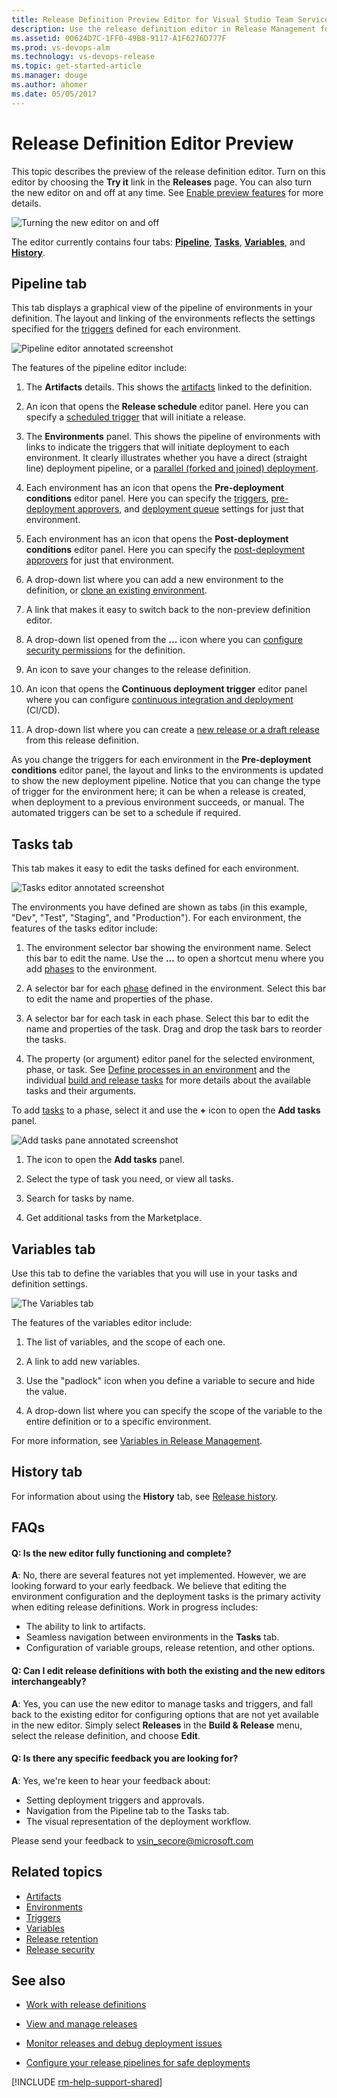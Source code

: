 ```yaml
---
title: Release Definition Preview Editor for Visual Studio Team Services and Team Foundation Server
description: Use the release definition editor in Release Management for Visual Studio Team Services (VSTS) and Team Foundation Server (TFS)
ms.assetid: 00624D7C-1FF0-49B8-9117-A1F6276D777F
ms.prod: vs-devops-alm
ms.technology: vs-devops-release
ms.topic: get-started-article
ms.manager: douge
ms.author: ahomer
ms.date: 05/05/2017
---
```


# Release Definition Editor Preview

This topic describes the preview of the release definition editor. Turn on this
editor by choosing the **Try it** link in the **Releases** page. 
You can also turn the new editor on and off at any time. See
[Enable preview features](../../collaborate/preview-features.md)
for more details.

![Turning the new editor on and off](_img/release-definition-editor/open-editor.png)

The editor currently contains four tabs: **[Pipeline](#pipeline)**, **[Tasks](#tasks)**,
**[Variables](#variables)**, and **[History](#history)**.

<a name="pipeline"></a>
## Pipeline tab 

This tab displays a graphical view of the pipeline of environments in your definition.
The layout and linking of the environments reflects the settings specified for the
[triggers](../concepts/definitions/release/triggers.md#parallel-forked-and-joined-deployments) defined for each environment.

![Pipeline editor annotated screenshot](_img/release-definition-editor/editor.png)

The features of the pipeline editor include:

1. The **Artifacts** details. This shows the [artifacts](../concepts/definitions/release/artifacts.md) linked to the definition.

1. An icon that opens the **Release schedule** editor panel. Here you can specify a
   [scheduled trigger](../concepts/definitions/release/triggers.md#release-triggers) that will initiate a release.

1. The **Environments** panel. This shows the pipeline of environments with links to indicate
   the triggers that will initiate deployment to each environment. It clearly illustrates
   whether you have a direct (straight line) deployment pipeline, or a
   [parallel (forked and joined) deployment](../concepts/definitions/release/triggers.md#parallel-forked-and-joined-deployments).

1. Each environment has an icon that opens the **Pre-deployment conditions** editor panel.
   Here you can specify the [triggers](../concepts/definitions/release/triggers.md),
   [pre-deployment approvers](../concepts/definitions/release/environments.md#approvals),
   and [deployment queue](../concepts/definitions/release/environments.md#queuing-policies) settings for just that environment.

1. Each environment has an icon that opens the **Post-deployment conditions** editor panel.
   Here you can specify the [post-deployment approvers](../concepts/definitions/release/environments.md#approvals)
   for just that environment.
   
1. A drop-down list where you can add a new environment to the definition, or
   [clone an existing environment](../actions/work-with-release-definitions.md#replicate-a-definition).
   
1. A link that makes it easy to switch back to the non-preview definition editor.

1. A drop-down list opened from the **...** icon where you can 
   [configure security permissions](../concepts/policies/permissions.md) for the definition.
   
1. An icon to save your changes to the release definition.

1. An icon that opens the **Continuous deployment trigger** editor panel where you can
   configure [continuous integration and deployment](../concepts/definitions/release/triggers.md#release-triggers) (CI/CD).  

1. A drop-down list where you can create a [new release or a draft release](../concepts/releases/index.md) from this release definition.

As you change the triggers for each environment in the **Pre-deployment conditions** editor panel,
the layout and links to the environments is updated to show the new deployment pipeline. Notice
that you can change the type of trigger for the environment here; it can be when a release is created,
when deployment to a previous environment succeeds, or manual. The automated triggers can be set to a
schedule if required.

<a name="tasks"></a>
## Tasks tab

This tab makes it easy to edit the tasks defined for each environment.

![Tasks editor annotated screenshot](_img/release-definition-editor/tasks.png)

The environments you have defined are shown as tabs (in this example, "Dev", "Test", "Staging", and "Production").
For each environment, the features of the tasks editor include:

1. The environment selector bar showing the environment name. Select this bar to edit the name.
   Use the **...** to open a shortcut menu where you add [phases](../concepts/process/phases.md) to the environment.

2. A selector bar for each [phase](../concepts/process/phases.md) defined in the environment. 
   Select this bar to edit the name and properties of the phase.

3. A selector bar for each task in each phase. Select this bar to edit the name and
   properties of the task. Drag and drop the task bars to reorder the tasks.

4. The property (or argument) editor panel for the selected environment, phase, or task.
   See [Define processes in an environment](../actions/work-with-release-definitions.md#define-processes)
   and the individual [build and release tasks](../define/build.md) for more details about the available
   tasks and their arguments.

To add [tasks](../concepts/process/tasks.md) to a phase, select it and use the **+** icon to
open the **Add tasks** panel.

![Add tasks pane annotated screenshot](_img/release-definition-editor/add-tasks.png)
  
1. The icon to open the **Add tasks** panel.

1. Select the type of task you need, or view all tasks.

1. Search for tasks by name.

1. Get additional tasks from the Marketplace.

<a name="variables"></a>
## Variables tab 

Use this tab to define the variables that you will use in your tasks and definition settings.

![The Variables tab](_img/release-definition-editor/variables.png)
 
The features of the variables editor include:

1. The list of variables, and the scope of each one.

2. A link to add new variables.

3. Use the "padlock" icon when you define a variable to secure and hide the value.

4. A drop-down list where you can specify the scope of the variable to the entire
   definition or to a specific environment.

For more information, see [Variables in Release Management](../concepts/definitions/release/variables.md).

<a name="history"></a>
## History tab

For information about using the **History** tab, see [Release history](../actions/view-manage-releases.md#release-history).

## FAQs

#### Q: Is the new editor fully functioning and complete?

**A**: No, there are several features not yet implemented. However, we are looking forward to your early feedback.
We believe that editing the environment configuration and the deployment tasks is the primary activity when
editing release definitions. Work in progress includes:

* The ability to link to artifacts.
* Seamless navigation between environments in the **Tasks** tab.
* Configuration of variable groups, release retention, and other options. 

#### Q: Can I edit release definitions with both the existing and the new editors interchangeably?

**A**: Yes, you can use the new editor to manage tasks and triggers,
and fall back to the existing editor for configuring options that are
not yet available in the new editor. Simply select **Releases** in the
**Build &amp; Release** menu, select the release definition, and choose **Edit**.

#### Q: Is there any specific feedback you are looking for?

**A**: Yes, we're keen to hear your feedback about:

* Setting deployment triggers and approvals.
* Navigation from the Pipeline tab to the Tasks tab.
* The visual representation of the deployment workflow.

Please send your feedback to [vsin_secore@microsoft.com](mailto:vsin_secore@microsoft.com)

## Related topics

* [Artifacts](../concepts/definitions/release/artifacts.md)
* [Environments](../concepts/definitions/release/environments.md)
* [Triggers](../concepts/definitions/release/triggers.md)
* [Variables](../concepts/definitions/release/variables.md)
* [Release retention](../concepts/policies/retention.md)
* [Release security](../concepts/policies/permissions.md#release-permissions)

## See also

* [Work with release definitions](../actions/work-with-release-definitions.md)

* [View and manage releases](../actions/view-manage-releases.md)

* [Monitor releases and debug deployment issues](../actions/debug-deployment-issues.md)

* [Configure your release pipelines for safe deployments](https://blogs.msdn.microsoft.com/visualstudioalm/2017/04/24/configuring-your-release-pipelines-for-safe-deployments/)

[!INCLUDE [rm-help-support-shared](../_shared/rm-help-support-shared.md)]
